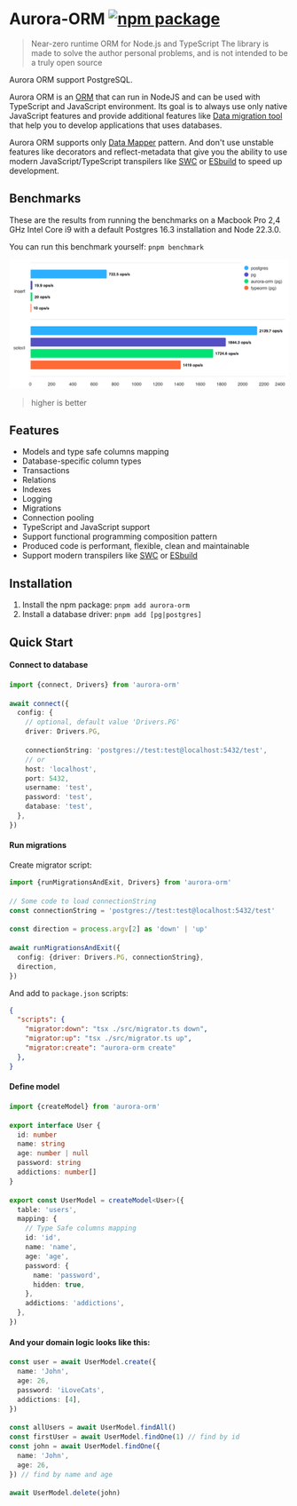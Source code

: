 # Aurora-ORM <a href="https://npmjs.com/package/aurora-orm"><img src="https://badgen.net/npm/v/aurora-orm" alt="npm package"></a>

> Near-zero runtime ORM for Node.js and TypeScript
> The library is made to solve the author personal problems, and is not intended to be a truly open source

Aurora ORM support PostgreSQL.

Aurora ORM is an [ORM](https://en.wikipedia.org/wiki/Object-relational_mapping)
that can run in NodeJS and can be used with TypeScript and JavaScript environment.
Its goal is to always use only native JavaScript features and provide additional features like [Data migration tool](https://en.wikipedia.org/wiki/Data_migration) that help you to develop applications that uses databases.

Aurora ORM supports only [Data Mapper](https://designpatternsphp.readthedocs.io/en/latest/Structural/DataMapper/README.html) pattern.
And don't use unstable features like decorators and reflect-metadata that give you the ability to use modern JavaScript/TypeScript transpilers like [SWC](https://swc.rs/) or [ESbuild](https://esbuild.github.io/) to speed up development.

## Benchmarks

These are the results from running the benchmarks on a Macbook Pro 2,4 GHz Intel Core i9 with a default Postgres 16.3 installation and Node 22.3.0.

You can run this benchmark yourself: `pnpm benchmark`

![results chart](./scripts/benchmark/results.png)
> higher is better

## Features

- Models and type safe columns mapping
- Database-specific column types
- Transactions
- Relations
- Indexes
- Logging
- Migrations
- Connection pooling
- TypeScript and JavaScript support
- Support functional programming composition pattern
- Produced code is performant, flexible, clean and maintainable
- Support modern transpilers like [SWC](https://swc.rs/) or [ESbuild](https://esbuild.github.io/)

## Installation

1. Install the npm package: `pnpm add aurora-orm`
2. Install a database driver: `pnpm add [pg|postgres]`

## Quick Start

#### Connect to database

```ts
import {connect, Drivers} from 'aurora-orm'

await connect({
  config: {
    // optional, default value 'Drivers.PG'
    driver: Drivers.PG,

    connectionString: 'postgres://test:test@localhost:5432/test',
    // or
    host: 'localhost',
    port: 5432,
    username: 'test',
    password: 'test',
    database: 'test',
  },
})
```

#### Run migrations

Create migrator script:

```ts
import {runMigrationsAndExit, Drivers} from 'aurora-orm'

// Some code to load connectionString
const connectionString = 'postgres://test:test@localhost:5432/test'

const direction = process.argv[2] as 'down' | 'up'

await runMigrationsAndExit({
  config: {driver: Drivers.PG, connectionString},
  direction,
})
```

And add to `package.json` scripts:

```json
{
  "scripts": {
    "migrator:down": "tsx ./src/migrator.ts down",
    "migrator:up": "tsx ./src/migrator.ts up",
    "migrator:create": "aurora-orm create"
  },
}
```

#### Define model

```ts
import {createModel} from 'aurora-orm'

export interface User {
  id: number
  name: string
  age: number | null
  password: string
  addictions: number[]
}

export const UserModel = createModel<User>({
  table: 'users',
  mapping: {
    // Type Safe columns mapping
    id: 'id',
    name: 'name',
    age: 'age',
    password: {
      name: 'password',
      hidden: true,
    },
    addictions: 'addictions',
  },
})
```

#### And your domain logic looks like this:

```ts
const user = await UserModel.create({
  name: 'John',
  age: 26,
  password: 'iLoveCats',
  addictions: [4],
})

const allUsers = await UserModel.findAll()
const firstUser = await UserModel.findOne(1) // find by id
const john = await UserModel.findOne({
  name: 'John',
  age: 26,
}) // find by name and age

await UserModel.delete(john)
```

